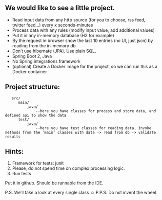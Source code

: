 

## We would like to see a little project.

* Read input data from any http source (for you to choose, rss feed, twitter feed...)  every x seconds-minutes
* Process data with any rules (modify input value, add additional values)
* Put it in any in-memory database (H2 for example)
* By the request in browser show the last 10 entries (no UI, just json) by reading from the in-memory db
* Don’t use hibernate (JPA). Use plain SQL.
* Spring Boot 2, Java
* No Spring integrations framework
* (optional) Create a Docker image for the project, so we can run this as a Docker container

## Project structure:
```
   src/
      main/
          java/
              --here you have classes for process and store data, and defined api to show the data
      test/
          java/
              --here you have test classes for reading data, invoke methods from the ‘main’ classes with data -> read from db -> validate results

 ```

## Hints:

1) Framework for tests: junit
2) Please, do not spend time on complex processing logic.
3) Run tests
 
Put it in github. Should be runnable from the IDE.

P.S. We’ll take a look at every single class ☺
P.P.S. Do not invent the wheel.